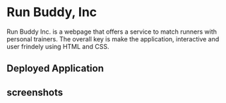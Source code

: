 # Run Buddy, Inc
 
 Run Buddy Inc. is a webpage that offers a service to match runners with personal trainers. 
 The overall key is make the application, interactive and user frindely using HTML and CSS.
 


## Deployed Application 

## screenshots 
